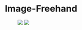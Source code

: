 # Image-Freehand

<figure class="first">
    <img src="https://github.com/Leotemp/Image-Freehand/raw/master/tupian.jpg">
    <img src="https://github.com/Leotemp/Image-Freehand/raw/master/tupianHD.jpg">
</figure>
